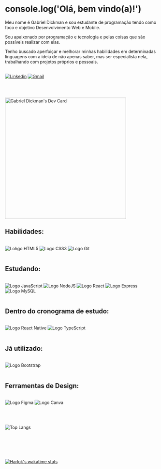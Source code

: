 # console.log('Olá, bem vindo(a)!')

Meu nome é Gabriel Dickman e sou estudante de programação tendo como foco e objetivo Desenvolvimento Web e Mobile.
<br>

Sou apaixonado por programação e tecnologia e pelas coisas que são possíveis realizar com elas.

Tenho buscado aperfoiçar e melhorar minhas habilidades em determinadas linguagens com a ideia de não apenas saber, mas ser especialista nela, trabalhando com projetos próprios e pessoais.
<br>
<br>

[![Linkedin](https://img.shields.io/badge/LinkedIn-0077B5?style=for-the-badge&logo=linkedin&logoColor=white
)](https://www.linkedin.com/in/gabriel-dickman-04b6a424b/)
[![Gmail](https://img.shields.io/badge/Gmail-D14836?style=for-the-badge&logo=gmail&logoColor=white)](mailto:gabrieldickman33@gmail.com)

<br>
<br>

<a href="https://app.daily.dev/gra_biels"><img src="https://api.daily.dev/devcards/6af6e72188e749d8b3e26a33dab62b09.png?r=eq7" width="400" alt="Gabriel Dickman's Dev Card"/></a>

## Habilidades:

<br>

<div>
<img alt="Lohgo HTML5"src="https://img.shields.io/badge/HTML5-E34F26?style=for-the-badge&logo=html5&logoColor=white">
<img alt="Logo CSS3" src=https://img.shields.io/badge/CSS3-1572B6?style=for-the-badge&logo=css3&logoColor=white>
<img alt="Logo Git" src="https://img.shields.io/badge/GIT-E44C30?style=for-the-badge&logo=git&logoColor=white">
</div>

<br>

## Estudando:

<br>

<div>
<img alt="Logo JavaScript"src=https://img.shields.io/badge/JavaScript-F7DF1E?style=for-the-badge&logo=javascript&logoColor=black>
<img alt="Logo NodeJS" src="https://img.shields.io/badge/Node.js-43853D?style=for-the-badge&logo=node.js&logoColor=white">
<img alt="Logo React" src="https://img.shields.io/badge/React-20232A?style=for-the-badge&logo=react&logoColor=61DAFB">
<img alt="Logo Express" src="https://img.shields.io/badge/Express.js-404D59?style=for-the-badge">
<img alt="Logo MySQL"src="https://img.shields.io/badge/MySQL-00000F?style=for-the-badge&logo=mysql&logoColor=white">
</div>

<br>

## Dentro do cronograma de estudo: 

<br>

<div>
<img alt="Logo React Native" src="https://img.shields.io/badge/React_Native-20232A?style=for-the-badge&logo=react&logoColor=61DAFB">
<img alt="Logo TypeScript" src="https://img.shields.io/badge/TypeScript-007ACC?style=for-the-badge&logo=typescript&logoColor=white">
</div>

<br>

## Já utilizado: 

<br>

<div>
<img alt="Logo Bootstrap" src="https://img.shields.io/badge/Bootstrap-563D7C?style=for-the-badge&logo=bootstrap&logoColor=white">
</div>

<br>

## Ferramentas de Design: 

<br>

<div>
<img alt="Logo Figma" src="https://img.shields.io/badge/Figma-F24E1E?style=for-the-badge&logo=figma&logoColor=white">
<img alt="Logo Canva" src="https://img.shields.io/badge/Canva-%2300C4CC.svg?&style=for-the-badge&logo=Canva&logoColor=white">
</div>

<br>

<br>
<br>

![Top Langs](https://github-readme-stats.vercel.app/api/top-langs/?username=gabrieldickman&layout=compact)

<br>
<br>

<br>
<br>

[![Harlok's wakatime stats](https://github-readme-stats.vercel.app/api/wakatime?username=ffflabs)](https://github.com/anuraghazra/github-readme-stats)

<br>
<br>
